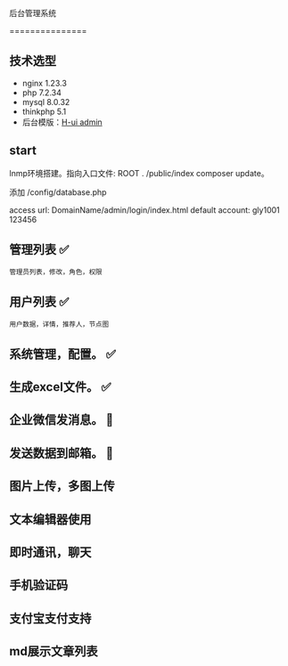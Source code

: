 后台管理系统

===============
## 技术选型

- nginx 1.23.3
- php 7.2.34
- mysql 8.0.32
- thinkphp 5.1
- 后台模版：[H-ui admin](http://www.h-ui.net/H-ui.admin.shtml) 

## start

lnmp环境搭建。指向入口文件: ROOT . /public/index
composer update。

添加 /config/database.php

access url:  DomainName/admin/login/index.html
default account: gly1001 123456

## 管理列表 ✅
```
管理员列表，修改，角色，权限

```
## 用户列表 ✅
```
用户数据，详情，推荐人，节点图

```
## 系统管理，配置。 ✅
## 生成excel文件。 ✅
## 企业微信发消息。 🚗
## 发送数据到邮箱。 🚗
## 图片上传，多图上传
## 文本编辑器使用
## 即时通讯，聊天
## 手机验证码
## 支付宝支付支持
## md展示文章列表
